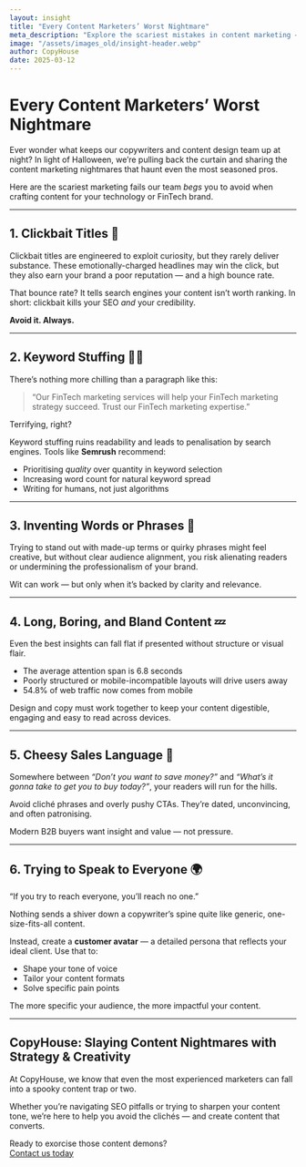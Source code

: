 ```yaml
---
layout: insight
title: "Every Content Marketers’ Worst Nightmare"
meta_description: "Explore the scariest mistakes in content marketing — from keyword stuffing to cheesy sales lines — and learn how to avoid them like a pro."
image: "/assets/images_old/insight-header.webp"
author: CopyHouse
date: 2025-03-12
---
```


# Every Content Marketers’ Worst Nightmare

Ever wonder what keeps our copywriters and content design team up at night? In light of Halloween, we’re pulling back the curtain and sharing the content marketing nightmares that haunt even the most seasoned pros.

Here are the scariest marketing fails our team *begs* you to avoid when crafting content for your technology or FinTech brand.

---

## 1. Clickbait Titles 🎣

Clickbait titles are engineered to exploit curiosity, but they rarely deliver substance. These emotionally-charged headlines may win the click, but they also earn your brand a poor reputation — and a high bounce rate.

That bounce rate? It tells search engines your content isn’t worth ranking. In short: clickbait kills your SEO *and* your credibility.

**Avoid it. Always.**

---

## 2. Keyword Stuffing 🧟‍♂️

There’s nothing more chilling than a paragraph like this:

> “Our FinTech marketing services will help your FinTech marketing strategy succeed. Trust our FinTech marketing expertise.”

Terrifying, right?

Keyword stuffing ruins readability and leads to penalisation by search engines. Tools like **Semrush** recommend:

- Prioritising *quality* over quantity in keyword selection
- Increasing word count for natural keyword spread
- Writing for humans, not just algorithms

---

## 3. Inventing Words or Phrases 🧪

Trying to stand out with made-up terms or quirky phrases might feel creative, but without clear audience alignment, you risk alienating readers or undermining the professionalism of your brand.

Wit can work — but only when it’s backed by clarity and relevance.

---

## 4. Long, Boring, and Bland Content 💤

Even the best insights can fall flat if presented without structure or visual flair.

- The average attention span is 6.8 seconds
- Poorly structured or mobile-incompatible layouts will drive users away
- 54.8% of web traffic now comes from mobile

Design and copy must work together to keep your content digestible, engaging and easy to read across devices.

---

## 5. Cheesy Sales Language 🧀

Somewhere between *“Don’t you want to save money?”* and *“What’s it gonna take to get you to buy today?”*, your readers will run for the hills.

Avoid cliché phrases and overly pushy CTAs. They’re dated, unconvincing, and often patronising.

Modern B2B buyers want insight and value — not pressure.

---

## 6. Trying to Speak to Everyone 🌍

“If you try to reach everyone, you’ll reach no one.”

Nothing sends a shiver down a copywriter’s spine quite like generic, one-size-fits-all content.

Instead, create a **customer avatar** — a detailed persona that reflects your ideal client. Use that to:

- Shape your tone of voice
- Tailor your content formats
- Solve specific pain points

The more specific your audience, the more impactful your content.

---

## CopyHouse: Slaying Content Nightmares with Strategy & Creativity

At CopyHouse, we know that even the most experienced marketers can fall into a spooky content trap or two.

Whether you’re navigating SEO pitfalls or trying to sharpen your content tone, we’re here to help you avoid the clichés — and create content that converts.

Ready to exorcise those content demons?  
[Contact us today](https://www.copyhouse.io/contact)
